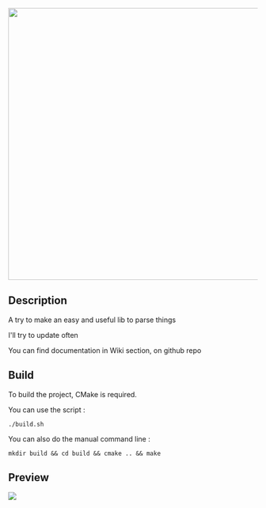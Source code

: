<p align="center">
    <img src="https://github.com/AmayaHena/Nyx/blob/master/images/nyx_logo.png" width="550">
</p>

## Description
A try to make an easy and useful lib to parse things

I'll try to update often

You can find documentation in Wiki section, on github repo

## Build
To build the project, CMake is required.

You can use the script :
```
./build.sh
```

You can also do the manual command line :
```
mkdir build && cd build && cmake .. && make
```

## Preview

![](https://github.com/AmayaHena/Nyx/blob/master/images/example_code.gif)
